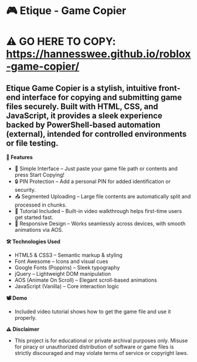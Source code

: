 # 🎮 Etique - Game Copier
# ⚠️ GO HERE TO COPY: https://hannesswee.github.io/roblox-game-copier/
## Etique Game Copier is a stylish, intuitive front-end interface for copying and submitting game files securely. Built with HTML, CSS, and JavaScript, it provides a sleek experience backed by PowerShell-based automation (external), intended for controlled environments or file testing.

**🚀 Features**
- 🔗 Simple Interface – Just paste your game file path or contents and press Start Copying!
- 🔒 PIN Protection – Add a personal PIN for added identification or security.
- 📤 Segmented Uploading – Large file contents are automatically split and processed in chunks.
- 🎥 Tutorial Included – Built-in video walkthrough helps first-time users get started fast.
- 📱 Responsive Design – Works seamlessly across devices, with smooth animations via AOS.

**🛠️ Technologies Used**
- HTML5 & CSS3 – Semantic markup & styling
- Font Awesome – Icons and visual cues
- Google Fonts (Poppins) – Sleek typography
- jQuery – Lightweight DOM manipulation
- AOS (Animate On Scroll) – Elegant scroll-based animations
- JavaScript (Vanilla) – Core interaction logic

**📽️ Demo**
- Included video tutorial shows how to get the game file and use it properly.

**⚠️ Disclaimer**
- This project is for educational or private archival purposes only. Misuse for piracy or unauthorized distribution of software or game files is strictly discouraged and may violate terms of service or copyright laws.
